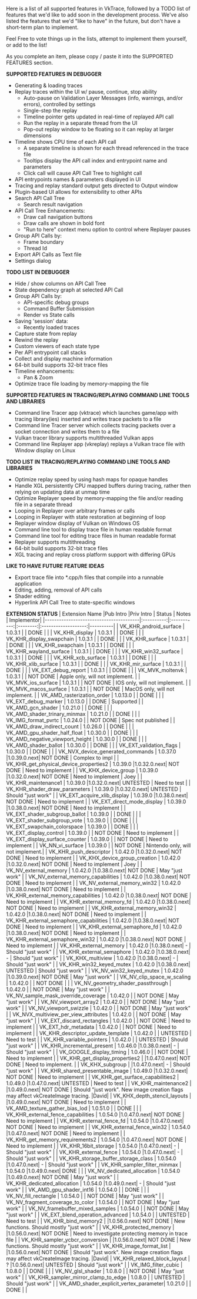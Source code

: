 Here is a list of all supported features in VkTrace, followed by a TODO list of features that we'd like to add soon in the development process. We've also listed the features that we'd "like to have" in the future, but don't have a short-term plan to implement. 

Feel Free to vote things up in the lists, attempt to implement them yourself, or add to the list!

As you complete an item, please copy / paste it into the SUPPORTED FEATURES section.

**SUPPORTED FEATURES IN DEBUGGER**
* Generating & loading traces
* Replay traces within the UI w/ pause, continue, stop ability
  * Auto-pause on Validation Layer Messages (info, warnings, and/or errors), controlled by settings
  * Single-step the replay
  * Timeline pointer gets updated in real-time of replayed API call
  * Run the replay in a separate thread from the UI
  * Pop-out replay window to be floating so it can replay at larger dimensions
* Timeline shows CPU time of each API call
  * A separate timeline is shown for each thread referenced in the trace file
  * Tooltips display the API call index and entrypoint name and parameters
  * Click call will cause API Call Tree to highlight call
* API entrypoints names & parameters displayed in UI
* Tracing and replay standard output gets directed to Output window
* Plugin-based UI allows for extensibility to other APIs
* Search API Call Tree
  * Search result navigation
* API Call Tree Enhancements:
  * Draw call navigation buttons
  * Draw calls are shown in bold font
  * "Run to here" context menu option to control where Replayer pauses
* Group API Calls by:
  * Frame boundary
  * Thread Id
* Export API Calls as Text file
* Settings dialog

**TODO LIST IN DEBUGGER**
* Hide / show columns on API Call Tree
* State dependency graph at selected API Call
* Group API Calls by:
  * API-specific debug groups
  * Command Buffer Submission
  * Render vs State calls
* Saving 'session' data:
  * Recently loaded traces
* Capture state from replay
* Rewind the replay
* Custom viewers of each state type
* Per API entrypoint call stacks
* Collect and display machine information
* 64-bit build supports 32-bit trace files
* Timeline enhancements:
  * Pan & Zoom
* Optimize trace file loading by memory-mapping the file

**SUPPORTED FEATURES IN TRACING/REPLAYING COMMAND LINE TOOLS AND LIBRARIES**
* Command line Tracer app (vktrace) which launches game/app with tracing library(ies) inserted and writes trace packets to a file
* Command line Tracer server which collects tracing packets over a socket connection and writes them to a file
* Vulkan tracer library supports multithreaded Vulkan apps
* Command line Replayer app (vkreplay) replays a Vulkan trace file with Window display on Linux

**TODO LIST IN TRACING/REPLAYING COMMAND LINE TOOLS AND LIBRARIES**
* Optimize replay speed by using hash maps for opaque handles
* Handle XGL persistently CPU mapped buffers during tracing, rather then relying on updating data at unmap time
* Optimize Replayer speed by memory-mapping the file and/or reading file in a separate thread
* Looping in Replayer over arbitrary frames or calls
* Looping in Replayer with state restoration at beginning of loop
* Replayer window display of Vulkan on Windows OS
* Command line tool to display trace file in human readable format
* Command line tool for editing trace files in human readable format
* Replayer supports multithreading
* 64-bit build supports 32-bit trace files
* XGL tracing and replay cross platform support with differing GPUs

**LIKE TO HAVE FUTURE FEATURE IDEAS**
* Export trace file into *.cpp/h files that compile into a runnable application
* Editing, adding, removal of API calls
* Shader editing
* Hyperlink API Call Tree to state-specific windows


**EXTENSION STATUS**
| Extension Name                         |Pub Intro |Priv Intro   | Status   | Notes               | Implementor|
|----------------------------------------|:----------:|:-----------:|:--------:|:-------------------:|----------|
| VK_KHR_android_surface                 | 1.0.3.1  |             | DONE     |                     |
| VK_KHR_display                         | 1.0.3.1  |             | DONE     |                     |
| VK_KHR_display_swapchain               | 1.0.3.1  |             | DONE     |                     |
| VK_KHR_surface                         | 1.0.3.1  |             | DONE     |                     |
| VK_KHR_swapchain                       | 1.0.3.1  |             | DONE     |                     |
| VK_KHR_wayland_surface                 | 1.0.3.1  |             | DONE     |                     |
| VK_KHR_win32_surface                   | 1.0.3.1  |             | DONE     |                     |
| VK_KHR_xcb_surface                     | 1.0.3.1  |             | DONE     |                     |
| VK_KHR_xlib_surface                    | 1.0.3.1  |             | DONE     |                     |
| VK_KHR_mir_surface                     | 1.0.3.1  |             | DONE     |                     |
| VK_EXT_debug_report                    | 1.0.3.1  |             | DONE     |                     |
| VK_MVK_moltenvk                        | 1.0.3.1  |             | NOT DONE | Apple only, will not implement. |
| VK_MVK_ios_surface                     | 1.0.3.1  |             | NOT DONE | IOS only, will not implement.   |
| VK_MVK_macos_surface                   | 1.0.3.1  |             | NOT DONE | MacOS only, will not implement. |
| VK_AMD_rasterization_order             | 1.0.13.0 |             | DONE     |                     |
| VK_EXT_debug_marker                    | 1.0.13.0 |             | DONE     | Supported           |
| VK_AMD_gcn_shader                      | 1.0.21.0 |             | DONE     |                     |
| VK_AMD_shader_trinary_minmax           | 1.0.21.0 |             | DONE     |                     |
| VK_IMG_format_pvrtc                    | 1.0.24.0 |             | NOT DONE | Spec not published  |
| VK_AMD_draw_indirect_count             | 1.0.26.0 |             | DONE     |                     |
| VK_AMD_gpu_shader_half_float           | 1.0.30.0 |             | DONE     |                     |
| VK_AMD_negative_viewport_height        | 1.0.30.0 |             | DONE     |                     |
| VK_AMD_shader_ballot                   | 1.0.30.0 |             | DONE     |                     |
| VK_EXT_validation_flags                | 1.0.30.0 |             | DONE     |                     |
| VK_NVX_device_generated_commands       | 1.0.37.0 |1.0.39.0.next| NOT DONE | Complex to impl     |
| VK_KHR_get_physical_device_properties2 | 1.0.39.0 |1.0.32.0.next| NOT DONE | Need to implement   |
| VK_KHX_device_group                    | 1.0.39.0 |1.0.32.0.next| NOT DONE | Need to implement   | Joey |
| VK_KHR_maintenance1                    | 1.0.39.0 |1.0.32.0.next| UNTESTED | Need to test        |
| VK_KHR_shader_draw_parameters          | 1.0.39.0 |1.0.32.0.next| UNTESTED | Should "just work"  |
| VK_EXT_acquire_xlib_display            | 1.0.39.0 |1.0.38.0.next| NOT DONE | Need to implement   |
| VK_EXT_direct_mode_display             | 1.0.39.0 |1.0.38.0.next| NOT DONE | Need to implement   |
| VK_EXT_shader_subgroup_ballot          | 1.0.39.0 |             | DONE     |                     |
| VK_EXT_shader_subgroup_vote            | 1.0.39.0 |             | DONE     |                     |
| VK_EXT_swapchain_colorspace            | 1.0.39.0 |             | DONE     |                     |
| VK_EXT_display_control                 | 1.0.39.0 |             | NOT DONE | Need to implement   |
| VK_EXT_display_surface_counter         | 1.0.39.0 |             | NOT DONE | Need to implement   |
| VK_NN_vi_surface                       | 1.0.39.0 |             | NOT DONE | Nintendo only, will not implement.|
| VK_KHR_push_descriptor                 | 1.0.42.0 |1.0.32.0.next| NOT DONE | Need to implement   |
| VK_KHX_device_group_creation           | 1.0.42.0 |1.0.32.0.next| NOT DONE | Need to implement   | Joey |
| VK_NV_external_memory                  | 1.0.42.0 |1.0.38.0.next| NOT DONE | May "just work"     |
| VK_NV_external_memory_capabilities     | 1.0.42.0 |1.0.38.0.next| NOT DONE | Need to implement   |
| VK_NV_external_memory_win32            | 1.0.42.0 |1.0.38.0.next| NOT DONE | Need to implement   |
| VK_KHR_external_memory_capabilities    | 1.0.42.0 |1.0.38.0.next| NOT DONE | Need to implement   |
| VK_KHR_external_memory_fd              | 1.0.42.0 |1.0.38.0.next| NOT DONE | Need to implement   |
| VK_KHR_external_memory_win32           | 1.0.42.0 |1.0.38.0.next| NOT DONE | Need to implement   |
| VK_KHR_external_semaphore_capabilities | 1.0.42.0 |1.0.38.0.next| NOT DONE | Need to implement   |
| VK_KHR_external_semaphore_fd           | 1.0.42.0 |1.0.38.0.next| NOT DONE | Need to implement   |
| VK_KHR_external_semaphore_win32        | 1.0.42.0 |1.0.38.0.next| NOT DONE | Need to implement   |
| VK_KHR_external_memory                 | 1.0.42.0 |1.0.38.0.next| -        | Should "just work"  |
| VK_KHR_external_semaphore              | 1.0.42.0 |1.0.38.0.next| -        | Should "just work"  |
| VK_KHX_multiview                       | 1.0.42.0 |1.0.38.0.next| -        | Should "just work"  |
| VK_KHR_win32_keyed_mutex               | 1.0.42.0 |1.0.38.0.next| UNTESTED | Should "just work"  |
| VK_NV_win32_keyed_mutex                | 1.0.42.0 |1.0.39.0.next| NOT DONE | May "just work"     |
| VK_NV_clip_space_w_scaling             | 1.0.42.0 |             | NOT DONE |                     |
| VK_NV_geometry_shader_passthrough      | 1.0.42.0 |             | NOT DONE | May "just work"     |
| VK_NV_sample_mask_override_coverage    | 1.0.42.0 |             | NOT DONE | May "just work"     |
| VK_NV_viewport_array2                  | 1.0.42.0 |             | NOT DONE | May "just work"     |
| VK_NV_viewport_swizzle                 | 1.0.42.0 |             | NOT DONE | May "just work"     |
| VK_NVX_multiview_per_view_attributes   | 1.0.42.0 |             | NOT DONE | May "just work"     |
| VK_EXT_discard_rectangles              | 1.0.42.0 |             | NOT DONE | Need to implement   |
| VK_EXT_hdr_metadata                    | 1.0.42.0 |             | NOT DONE | Need to implement   |
| VK_KHR_descriptor_update_template      | 1.0.42.0 |             | UNTESTED | Need to test        |
| VK_KHR_variable_pointers               | 1.0.42.0 |             | UNTESTED | Should "just work"  |
| VK_KHR_incremental_present             | 1.0.46.0 |1.0.38.0.next| -        | Should "just work"  |
| VK_GOOGLE_display_timing               | 1.0.46.0 |             | NOT DONE | Need to implement   |
| VK_KHR_get_display_properties2         |          |1.0.47.0.next| NOT DONE | Need to implement.  |
| VK_KHX_subgroup                        |          |1.0.47.0.next| -        | Should "just work"  |
| VK_KHR_shared_presentable_image        | 1.0.49.0 |1.0.32.0.next| NOT DONE | Need to implement   |
| VK_KHR_get_surface_capabilities2       | 1.0.49.0 |1.0.47.0.next| UNTESTED | Need to test        |
| VK_KHR_maintenance2                    |          |1.0.49.0.next| NOT DONE | Should "just work". New image creation flags may affect vkCreateImage tracing. |David|
| VK_KHX_depth_stencil_layouts           |          |1.0.49.0.next| NOT DONE | Need to implement   |
| VK_AMD_texture_gather_bias_lod         | 1.0.51.0 |             | DONE     |                     |
| VK_KHR_external_fence_capabilities     | 1.0.54.0 |1.0.47.0.next| NOT DONE | Need to implement   |
| VK_KHR_external_fence_fd               | 1.0.54.0 |1.0.47.0.next| NOT DONE | Need to implement   |
| VK_KHR_external_fence_win32            | 1.0.54.0 |1.0.47.0.next| NOT DONE | Need to implement   |
| VK_KHR_get_memory_requirements2        | 1.0.54.0 |1.0.47.0.next| NOT DONE | Need to implement   |
| VK_KHR_16bit_storage                   | 1.0.54.0 |1.0.47.0.next| -        | Should "just work"  |
| VK_KHR_external_fence                  | 1.0.54.0 |1.0.47.0.next| -        | Should "just work"  |
| VK_KHR_storage_buffer_storage_class    | 1.0.54.0 |1.0.47.0.next| -        | Should "just work"  |
| VK_KHR_sampler_filter_minmax           | 1.0.54.0 |1.0.49.0.next| DONE     |                     |
| VK_NV_dedicated_allocation             | 1.0.54.0 |1.0.49.0.next| NOT DONE | May "just work"     |
| VK_KHR_dedicated_allocation            | 1.0.54.0 |1.0.49.0.next| -        | Should "just work"  |
| VK_AMD_gpu_shader_int16                | 1.0.54.0 |             | DONE     |                     |
| VK_NV_fill_rectangle                   | 1.0.54.0 |             | NOT DONE | May "just work"     |
| VK_NV_fragment_coverage_to_color       | 1.0.54.0 |             | NOT DONE | May "just work"     |
| VK_NV_framebuffer_mixed_samples        | 1.0.54.0 |             | NOT DONE | May "just work"     |
| VK_EXT_blend_operation_advanced        | 1.0.54.0 |             | UNTESTED | Need to test        |
| VK_KHR_bind_memory2                    |          |1.0.56.0.next| NOT DONE | New functions. Should mostly "just work" |
| VK_KHR_protected_memory                |          |1.0.56.0.next| NOT DONE | Need to investigate protecting memory in trace file |
| VK_KHR_sampler_ycbcr_conversion        |          |1.0.56.0.next| NOT DONE | New functions. Should mostly "just work" |
| VK_KHR_image_format_list               |          |1.0.56.0.next| NOT DONE | Should "just work". New image creation flags may affect vkCreateImage tracing. |David|
| VK_KHR_relaxed_block_layout            | ?        |1.0.56.0.next| UNTESTED | Should "just work"  |
| VK_IMG_filter_cubic                    | 1.0.8.0  |             | DONE     |                     |
| VK_NV_glsl_shader                      | 1.0.8.0  |             | NOT DONE | May "just work"     |
| VK_KHR_sampler_mirror_clamp_to_edge    | 1.0.8.0  |             | UNTESTED | Should "just work"  |
| VK_AMD_shader_explicit_vertex_parameter| 1.0.21.0 |             | DONE     |                     |
